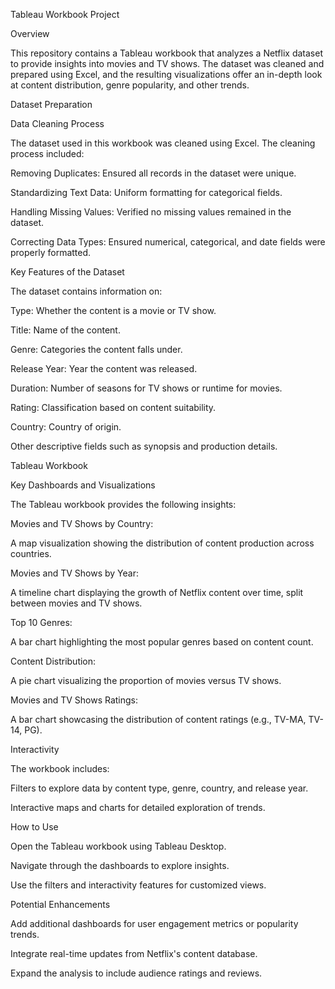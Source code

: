 Tableau Workbook Project

Overview

This repository contains a Tableau workbook that analyzes a Netflix dataset to provide insights into movies and TV shows. The dataset was cleaned and prepared using Excel, and the resulting visualizations offer an in-depth look at content distribution, genre popularity, and other trends.

Dataset Preparation

Data Cleaning Process

The dataset used in this workbook was cleaned using Excel. The cleaning process included:

Removing Duplicates: Ensured all records in the dataset were unique.

Standardizing Text Data: Uniform formatting for categorical fields.

Handling Missing Values: Verified no missing values remained in the dataset.

Correcting Data Types: Ensured numerical, categorical, and date fields were properly formatted.

Key Features of the Dataset

The dataset contains information on:

Type: Whether the content is a movie or TV show.

Title: Name of the content.

Genre: Categories the content falls under.

Release Year: Year the content was released.

Duration: Number of seasons for TV shows or runtime for movies.

Rating: Classification based on content suitability.

Country: Country of origin.

Other descriptive fields such as synopsis and production details.

Tableau Workbook

Key Dashboards and Visualizations

The Tableau workbook provides the following insights:

Movies and TV Shows by Country:

A map visualization showing the distribution of content production across countries.

Movies and TV Shows by Year:

A timeline chart displaying the growth of Netflix content over time, split between movies and TV shows.

Top 10 Genres:

A bar chart highlighting the most popular genres based on content count.

Content Distribution:

A pie chart visualizing the proportion of movies versus TV shows.

Movies and TV Shows Ratings:

A bar chart showcasing the distribution of content ratings (e.g., TV-MA, TV-14, PG).

Interactivity

The workbook includes:

Filters to explore data by content type, genre, country, and release year.

Interactive maps and charts for detailed exploration of trends.


How to Use

Open the Tableau workbook using Tableau Desktop.

Navigate through the dashboards to explore insights.

Use the filters and interactivity features for customized views.

Potential Enhancements

Add additional dashboards for user engagement metrics or popularity trends.

Integrate real-time updates from Netflix's content database.

Expand the analysis to include audience ratings and reviews.
